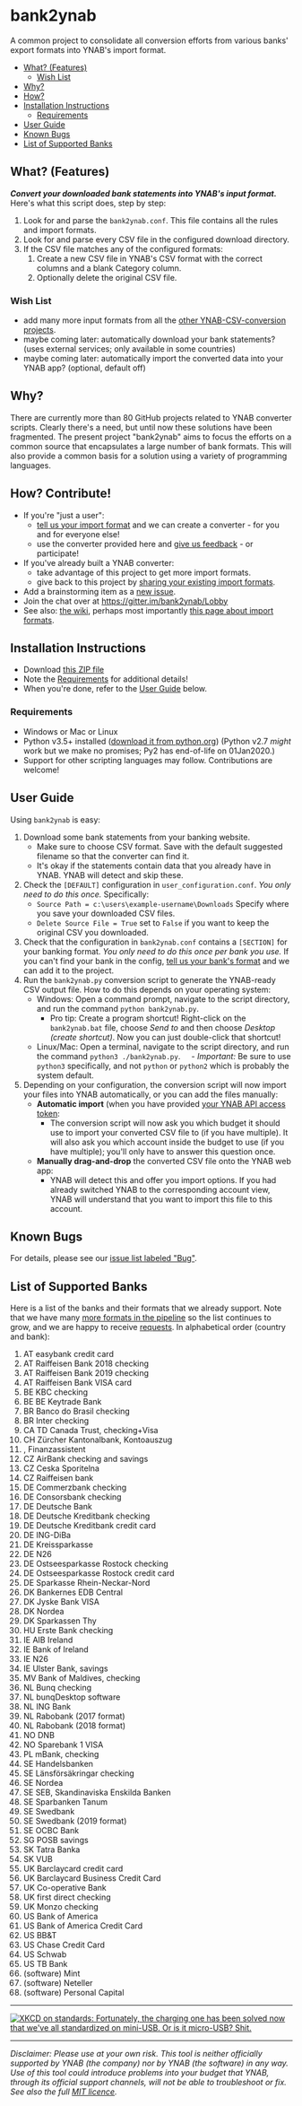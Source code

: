 # bank2ynab

A common project to consolidate all conversion efforts from various banks' export formats into YNAB's import format.

- [What? (Features)](#what)
  - [Wish List](#wishlist)
- [Why?](#why)
- [How?](#how)
- [Installation Instructions](#install)
  - [Requirements](#requirements)
- [User Guide](#userguide)
- [Known Bugs](#knownbugs)
- [List of Supported Banks](#formats)

## <a name="what"></a>What? (Features)

**_Convert your downloaded bank statements into YNAB's input format._** Here's what this script does, step by step:

1. Look for and parse the `bank2ynab.conf`. This file contains all the rules and import formats.
1. Look for and parse every CSV file in the configured download directory.
1. If the CSV file matches any of the configured formats:
   1. Create a new CSV file in YNAB's CSV format with the correct columns and a blank Category column.
   1. Optionally delete the original CSV file.

### <a name="wishlist"></a>Wish List

- add many more input formats from all the [other YNAB-CSV-conversion projects](https://github.com/search?o=desc&q=ynab+convert&s=updated&type=Repositories&utf8=%E2%9C%93).
- maybe coming later: automatically download your bank statements? (uses external services; only available in some countries)
- maybe coming later: automatically import the converted data into your YNAB app? (optional, default off)

## <a name="why"></a>Why?

There are currently more than 80 GitHub projects related to YNAB converter scripts. Clearly there's a need, but until now these solutions have been fragmented. The present project "bank2ynab" aims to focus the efforts on a common source that encapsulates a large number of bank formats. This will also provide a common basis for a solution using a variety of programming languages.

## <a name="how"></a>How? Contribute!

- If you're "just a user":
  - [tell us your import format](https://goo.gl/forms/b7SNwTxmQFfnXlMf2) and we can create a converter - for you and for everyone else!
  - use the converter provided here and [give us feedback](https://github.com/bank2ynab/bank2ynab/issues/new/choose) - or participate!
- If you've already built a YNAB converter:
  - take advantage of this project to get more import formats.
  - give back to this project by [sharing your existing import formats](https://goo.gl/forms/b7SNwTxmQFfnXlMf2).
- Add a brainstorming item as a [new issue](https://github.com/bank2ynab/bank2ynab/issues/new).
- Join the chat over at https://gitter.im/bank2ynab/Lobby
- See also: [the wiki](https://github.com/bank2ynab/bank2ynab/wiki), perhaps most importantly [this page about import formats](https://github.com/bank2ynab/bank2ynab/wiki/ImportFormats).

## <a name="install"></a>Installation Instructions

- Download [this ZIP file](https://github.com/bank2ynab/bank2ynab/archive/master.zip)
- Note the [Requirements](#requirements) for additional details!
- When you're done, refer to the [User Guide](#userguide) below.

### <a name="requirements"></a>Requirements

- Windows or Mac or Linux
- Python v3.5+ installed ([download it from python.org](https://www.python.org/downloads/)) (Python v2.7 _might_ work but we make no promises; Py2 has end-of-life on 01Jan2020.)
- Support for other scripting languages may follow. Contributions are welcome!

## <a name="userguide"></a>User Guide

Using `bank2ynab` is easy:

1. Download some bank statements from your banking website.
   - Make sure to choose CSV format. Save with the default suggested filename so that the converter can find it.
   - It's okay if the statements contain data that you already have in YNAB. YNAB will detect and skip these.
1. Check the `[DEFAULT]` configuration in `user_configuration.conf`. _You only need to do this once._ Specifically:
   - `Source Path = c:\users\example-username\Downloads` Specify where you save your downloaded CSV files.
   - `Delete Source File = True` set to `False` if you want to keep the original CSV you downloaded.
1. Check that the configuration in `bank2ynab.conf` contains a `[SECTION]` for your banking format. _You only need to do this once per bank you use._ If you can't find your bank in the config, [tell us your bank's format](https://goo.gl/forms/b7SNwTxmQFfnXlMf2) and we can add it to the project.
1. Run the `bank2ynab.py` conversion script to generate the YNAB-ready CSV output file. How to do this depends on your operating system:
   - Windows: Open a command prompt, navigate to the script directory, and run the command `python bank2ynab.py`.
     - Pro tip: Create a program shortcut! Right-click on the `bank2ynab.bat` file, choose _Send to_ and then choose _Desktop (create shortcut)_. Now you can just double-click that shortcut!
   - Linux/Mac: Open a terminal, navigate to the script directory, and run the command `python3 ./bank2ynab.py`.
         - _Important:_ Be sure to use `python3` specifically, and not `python` or `python2` which is probably the system default.
1. Depending on your configuration, the conversion script will now import your files into YNAB automatically, or you can add the files manually:
   - **Automatic import** (when you have provided [your YNAB API access token](https://github.com/bank2ynab/bank2ynab/wiki/Create-your-YNAB-API-access-token):
     - The conversion script will now ask you which budget it should use to import your converted CSV file to (if you have multiple). It will also ask you which account inside the budget to use (if you have multiple); you'll only have to answer this question once.
   - **Manually drag-and-drop** the converted CSV file onto the YNAB web app:
     - YNAB will detect this and offer you import options. If you had already switched YNAB to the corresponding account view, YNAB will understand that you want to import this file to this account.

## <a name="knownbugs"></a>Known Bugs

For details, please see our [issue list labeled "Bug"](https://github.com/bank2ynab/bank2ynab/issues?q=is%3Aissue+is%3Aopen+label%3Abug).

## <a name="formats"></a>List of Supported Banks

Here is a list of the banks and their formats that we already support. Note that we have many [more formats in the pipeline](https://github.com/bank2ynab/bank2ynab/issues?q=is%3Aopen+is%3Aissue+label%3A%22bank+format%22) so the list continues to grow, and we are happy to receive [requests](https://goo.gl/forms/b7SNwTxmQFfnXlMf2). In alphabetical order (country and bank):

1. AT easybank credit card
1. AT Raiffeisen Bank 2018 checking
1. AT Raiffeisen Bank 2019 checking
1. AT Raiffeisen Bank VISA card
1. BE KBC checking
1. BE BE Keytrade Bank
1. BR Banco do Brasil checking
1. BR Inter checking
1. CA TD Canada Trust, checking+Visa
1. CH Zürcher Kantonalbank, Kontoauszug
1. , Finanzassistent
1. CZ AirBank checking and savings
1. CZ Ceska Sporitelna
1. CZ Raiffeisen bank
1. DE Commerzbank checking
1. DE Consorsbank checking
1. DE Deutsche Bank
1. DE Deutsche Kreditbank checking
1. DE Deutsche Kreditbank credit card
1. DE ING-DiBa
1. DE Kreissparkasse
1. DE N26
1. DE Ostseesparkasse Rostock checking
1. DE Ostseesparkasse Rostock credit card
1. DE Sparkasse Rhein-Neckar-Nord
1. DK Bankernes EDB Central
1. DK Jyske Bank VISA
1. DK Nordea
1. DK Sparkassen Thy
1. HU Erste Bank checking
1. IE AIB Ireland
1. IE Bank of Ireland
1. IE N26
1. IE Ulster Bank, savings
1. MV Bank of Maldives, checking
1. NL Bunq checking
1. NL bunqDesktop software
1. NL ING Bank
1. NL Rabobank (2017 format)
1. NL Rabobank (2018 format)
1. NO DNB
1. NO Sparebank 1 VISA
1. PL mBank, checking
1. SE Handelsbanken
1. SE Länsförsäkringar checking
1. SE Nordea
1. SE SEB, Skandinaviska Enskilda Banken
1. SE Sparbanken Tanum
1. SE Swedbank
1. SE Swedbank (2019 format)
1. SE OCBC Bank
1. SG POSB savings
1. SK Tatra Banka
1. SK VUB
1. UK Barclaycard credit card
1. UK Barclaycard Business Credit Card
1. UK Co-operative Bank
1. UK first direct checking
1. UK Monzo checking
1. US Bank of America
1. US Bank of America Credit Card
1. US BB&T
1. US Chase Credit Card
1. US Schwab
1. US TB Bank
1. (software) Mint
1. (software) Neteller
1. (software) Personal Capital

---

[![XKCD on standards: Fortunately, the charging one has been solved now that we've all standardized on mini-USB. Or is it micro-USB? Shit.](https://imgs.xkcd.com/comics/standards.png)](https://xkcd.com/927/)

---

_Disclaimer: Please use at your own risk. This tool is neither officially supported by YNAB (the company) nor by YNAB (the software) in any way. Use of this tool could introduce problems into your budget that YNAB, through its official support channels, will not be able to troubleshoot or fix. See also the full [MIT licence](https://raw.githubusercontent.com/bank2ynab/bank2ynab/master/LICENSE)._
